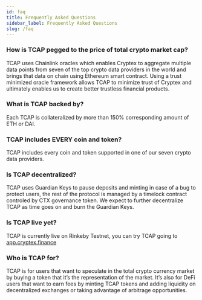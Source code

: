 ```yaml
---
id: faq
title: Frequently Asked Questions
sidebar_label: Frequently Asked Questions
slug: /faq
---
```


### How is TCAP pegged to the price of total crypto market cap?

TCAP uses Chainlink oracles which enables Cryptex to aggregate multiple data points from seven of the top crypto data providers in the world and brings that data on chain using Ethereum smart contract.
Using a trust minimized oracle framework allows TCAP to minimize trust of Cryptex and ultimately enables us to create better trustless financial products.

### What is TCAP backed by?

Each TCAP is collateralized by more than 150% corresponding amount of ETH or DAI.

### TCAP includes EVERY coin and token?

TCAP includes every coin and token supported in one of our seven crypto data providers.

### Is TCAP decentralized?

TCAP uses Guardian Keys to pause deposits and minting in case of a bug to protect users, the rest of the protocol is managed by a timelock contract controled by CTX governance token. We expect to further decentralize TCAP as time goes on and burn the Guardian Keys.

### Is TCAP live yet?

TCAP is currently live on Rinkeby Testnet, you can try TCAP going to [app.cryptex.finance](https://app.cryptex.finace)

### Who is TCAP for?

TCAP is for users that want to speculate in the total crypto currency market by buying a token that it’s the representation of the market. It’s also for DeFi users that want to earn fees by minting TCAP tokens and adding liquidity on decentralized exchanges or taking advantage of arbitrage opportunities.
